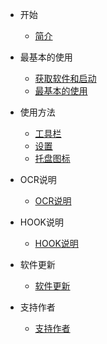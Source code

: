 - 开始

  - [简介](/zh/README.md) 

- 最基本的使用
  - [获取软件和启动](/zh/start.md)
  - [最基本的使用](/zh/basicuse.md) 

- 使用方法
  - [工具栏](/zh/toolbar.md) 
  - [设置](/zh/settings.md) 
  - [托盘图标](/zh/trayicon.md) 

- OCR说明
  - [OCR说明](/zh/ocrsetsumei.md) 

- HOOK说明
  - [HOOK说明](/zh/hooksetsumei.md) 
- 软件更新
  - [软件更新](/zh/update.md) 
  
- 支持作者
  - [支持作者](/zh/support.md) 